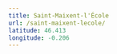 ```yaml
---
title: Saint-Maixent-l'École
url: /saint-maixent-lecole/
latitude: 46.413
longitude: -0.206
---
```

